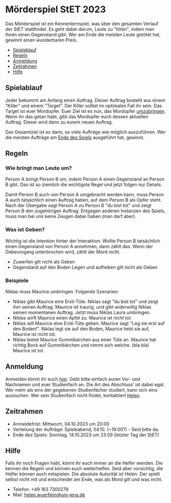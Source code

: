 # Mörderspiel StET 2023

Das Mörderspiel ist ein Kennenlernspiel, was über den gesamten Verlauf der StET stattfindet. Es geht dabei darum, Leute zu "töten", indem man ihnen einen Gegenstand gibt. Wer am Ende die meisten Leute getötet hat, gewinnt einen wunderbaren Preis.

- [Spielablauf](#spielablauf)
- [Regeln](#regeln)
- [Anmeldung](#anmeldung)
- [Zeitrahmen](#zeitrahmen)
- [Hilfe](#hilfe)

## Spielablauf

Jeder bekommt am Anfang einen Auftrag.
Dieser Auftrag besteht aus einem "Killer" und einem "Target".
Der Killer solltet im optimalen Fall ihr sein.
Das Target ist euer Mordopfer.
Euer Ziel ist es nun, das Mordopfer [umzubringen](#regeln).
Wenn ihr das getan habt, gibt das Mordopfer euch dessen aktuellen Auftrag.
Dieser wird dann zu eurem neuen Auftrag.

Das Gesamtziel ist es dann, so viele Aufträge wie möglich auszuführen.
Wer die meisten Aufträge am [Ende des Spiels](#zeitrahmen) ausgeführt hat, gewinnt.

## Regeln

### Wie bringt man Leute um?

Person A bringt Person B um, indem Person A einen Gegenstand an Person B gibt.
Das ist so ziemlich die wichtigste Regel und jetzt folgen nur Details.

Damit Person B auch von Person A umgebracht werden kann, muss Person A auch tatsächlich einen Auftrag haben, auf dem Person B als Opfer steht.
Nach der Übergabe sagt Person A zu Person B "du bist tot" und zeigt Person B den zugehörigen Auftrag.
Entgegen anderen Instanzen des Spiels, muss man bei uns keine Zeugen dabei haben (man darf aber).

### Was ist Geben?

Wichtig ist die Intention hinter der Interaktion. Wollte Person B tatsächlich einen Gegenstand von Person A annehmen, dann zählt das.
Wenn der Gebevorgang unterbrochen wird, zählt der Mord nicht.

- Zuwerfen gilt nicht als Geben
- Gegenstand auf den Boden Legen und aufheben gilt nicht als Geben

### Beispiele

Niklas muss Maurice umbringen. Folgende Szenarien:

- Niklas gibt Maurice eine Ersti-Tüte. Niklas sagt "du bist tot" und zeigt ihm seinen Auftrag. Maurice ist traurig, und gibt widerwillig Niklas seinen momentanen Auftrag. Jetzt muss Niklas Laura umbringen.
- Niklas wirft Maurice einen Apfel zu. Maurice ist nicht tot.
- Niklas will Maurice eine Ersti-Tüte geben. Maurice sagt "Leg sie erst auf den Boden!". Niklas legt sie auf den Boden, Maurice hebt sie auf, Maurice ist nicht tot.
- Niklas bietet Maurice Gummibärchen aus einer Tüte an. Maurice hat richtig Bock auf Gummibärchen und nimmt sich welche. (bla bla) Maurice ist tot.

## Anmeldung

Anmelden könnt ihr euch [hier](https://cloud.uni-jena.de/apps/forms/s/e4wE5PX4r7K8NK5SracQLg2i). Gebt bitte einfach euren Vor- und Nachnamen und euer Studienfach an. Die Art des Abschluss' ist dabei egal. Wer mehr als eins der gegebenen Studienfächer studiert, kann sich eins aussuchen. Wer sein Studienfach nicht findet, kontaktiert [Helen](#hilfe).

## Zeitrahmen

- Anmeldefrist: Mittwoch, 04.10.2023 um 20:00
- Verteilung der Aufträge: Spieleabend, 04.10. (~19:00?) - Seid bitte da.
- Ende des Spiels: Sonntag, 14.10.2023 um 23:59 (letzter Tag der StET)

## Hilfe

Falls ihr noch Fragen habt, könnt ihr euch immer an die Helfer wenden. Die kennen die Regeln und können euch weiterhelfen. Seid aber vorsichtig, die Helfer können auch mitspielen.
Die absolute Autorität ist Helen. Der spielt selbst nicht mit und entscheidet am Ende, was als Mord gilt und was nicht.

- Telefon: +49 163 7300279
- Mail: helen.wuerflein@uni-jena.de
